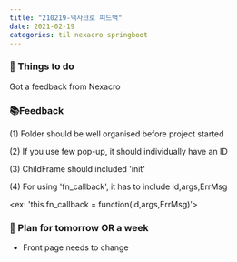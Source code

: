 ```yaml
---
title: "210219-넥사크로 피드백"
date: 2021-02-19 
categories: til nexacro springboot
---
```

### 💪 Things to do

Got a feedback from Nexacro

### 📚Feedback

(1) Folder should be well organised before project started

(2) If you use few pop-up, it should individually have an ID 

(3) ChildFrame should included 'init'

(4) For using 'fn_callback', it has to include id,args,ErrMsg

<ex: 'this.fn_callback = function(id,args,ErrMsg)'>

### 📢 Plan for tomorrow OR a week

- Front page needs to change


